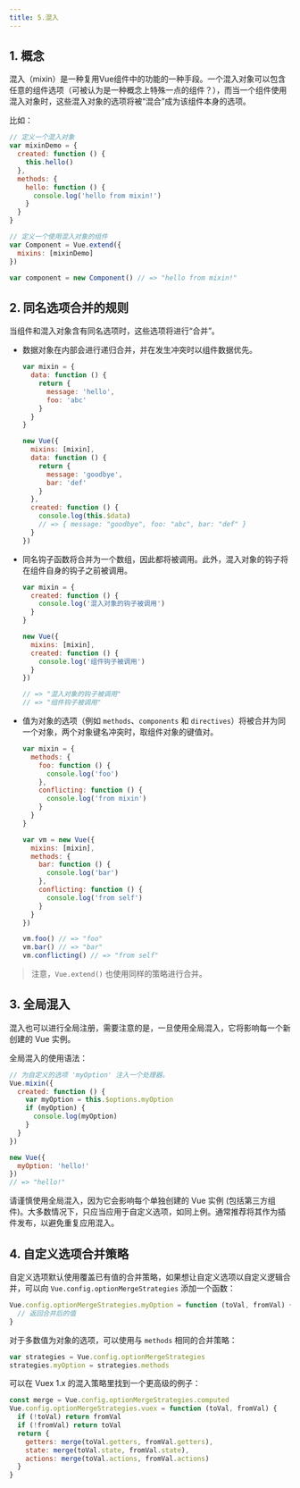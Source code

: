 ```yaml
---
title: 5.混入
---
```


## 1. 概念

混入（mixin）是一种复用Vue组件中的功能的一种手段。一个混入对象可以包含任意的组件选项（可被认为是一种概念上特殊一点的组件？），而当一个组件使用混入对象时，这些混入对象的选项将被“混合”成为该组件本身的选项。

比如：

```js
// 定义一个混入对象
var mixinDemo = {
  created: function () {
    this.hello()
  },
  methods: {
    hello: function () {
      console.log('hello from mixin!')
    }
  }
}

// 定义一个使用混入对象的组件
var Component = Vue.extend({
  mixins: [mixinDemo]
})

var component = new Component() // => "hello from mixin!"
```

## 2. 同名选项合并的规则

当组件和混入对象含有同名选项时，这些选项将进行“合并”。

- 数据对象在内部会进行递归合并，并在发生冲突时以组件数据优先。

    ```js
    var mixin = {
      data: function () {
        return {
          message: 'hello',
          foo: 'abc'
        }
      }
    }
    
    new Vue({
      mixins: [mixin],
      data: function () {
        return {
          message: 'goodbye',
          bar: 'def'
        }
      },
      created: function () {
        console.log(this.$data)
        // => { message: "goodbye", foo: "abc", bar: "def" }
      }
    })
    ```

- 同名钩子函数将合并为一个数组，因此都将被调用。此外，混入对象的钩子将在组件自身的钩子之前被调用。

    ```js
    var mixin = {
      created: function () {
        console.log('混入对象的钩子被调用')
      }
    }
    
    new Vue({
      mixins: [mixin],
      created: function () {
        console.log('组件钩子被调用')
      }
    })
    
    // => "混入对象的钩子被调用"
    // => "组件钩子被调用"
    ```

- 值为对象的选项（例如 `methods`、`components` 和 `directives`）将被合并为同一个对象，两个对象键名冲突时，取组件对象的键值对。

    ```js
    var mixin = {
      methods: {
        foo: function () {
          console.log('foo')
        },
        conflicting: function () {
          console.log('from mixin')
        }
      }
    }
    
    var vm = new Vue({
      mixins: [mixin],
      methods: {
        bar: function () {
          console.log('bar')
        },
        conflicting: function () {
          console.log('from self')
        }
      }
    })
    
    vm.foo() // => "foo"
    vm.bar() // => "bar"
    vm.conflicting() // => "from self"
    ```

> 注意，`Vue.extend()` 也使用同样的策略进行合并。

## 3. 全局混入

混入也可以进行全局注册，需要注意的是，一旦使用全局混入，它将影响每一个新创建的 Vue 实例。

全局混入的使用语法：

```js
// 为自定义的选项 'myOption' 注入一个处理器。
Vue.mixin({
  created: function () {
    var myOption = this.$options.myOption
    if (myOption) {
      console.log(myOption)
    }
  }
})

new Vue({
  myOption: 'hello!'
})
// => "hello!"
```

请谨慎使用全局混入，因为它会影响每个单独创建的 Vue 实例 (包括第三方组件)。大多数情况下，只应当应用于自定义选项，如同上例。通常推荐将其作为插件发布，以避免重复应用混入。

## 4. 自定义选项合并策略

自定义选项默认使用覆盖已有值的合并策略，如果想让自定义选项以自定义逻辑合并，可以向 `Vue.config.optionMergeStrategies` 添加一个函数：

```js
Vue.config.optionMergeStrategies.myOption = function (toVal, fromVal) {
  // 返回合并后的值
}
```

对于多数值为对象的选项，可以使用与 `methods` 相同的合并策略：

```js
var strategies = Vue.config.optionMergeStrategies
strategies.myOption = strategies.methods
```

可以在 Vuex 1.x 的混入策略里找到一个更高级的例子：

```js
const merge = Vue.config.optionMergeStrategies.computed
Vue.config.optionMergeStrategies.vuex = function (toVal, fromVal) {
  if (!toVal) return fromVal
  if (!fromVal) return toVal
  return {
    getters: merge(toVal.getters, fromVal.getters),
    state: merge(toVal.state, fromVal.state),
    actions: merge(toVal.actions, fromVal.actions)
  }
}
```